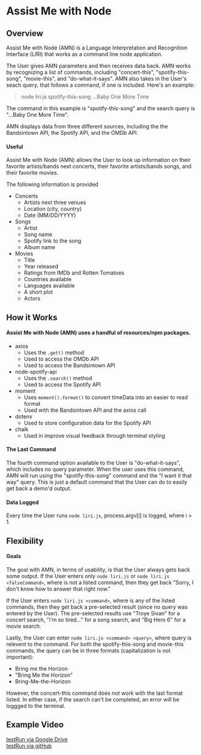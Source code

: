 # Assist Me with Node

## Overview

Assist Me with Node (AMN) is a Language Interpretation and Recognition Interface (LIRI) that works as a command line node application.

The User gives AMN parameters and then receives data back. AMN works by recognizing a list of commands, including "concert-this", "spotify-this-song", "movie-this", and "do-what-it-says". AMN also takes in the User's seach query, that follows a command, if one is included. Here's an example:

> node liri.js spotify-this-song ...Baby One More Time

The command in this example is "spotify-this-song" and the search query is "...Baby One More Time".

AMN displays data from three different sources, including the the Bandsintown API, the Spotify API, and the OMDb API.

#### Useful

Assist Me with Node (AMN) allows the User to look up information on their favorite artists/bands next concerts, their favorite artists/bands songs, and their favorite movies.

The following information is provided
- Concerts
  - Artists next three venues
  - Location (city, country)
  - Date (MM/DD/YYYY)
- Songs
  - Artist
  - Song name
  - Spotify link to the song
  - Album name
- Movies
  - Title
  - Year released
  - Ratings from IMDb and Rotten Tomatoes
  - Countries available
  - Languages available
  - A short plot
  - Actors

## How it Works

#### Assist Me with Node (AMN) uses a handful of resources/npm packages.
- axios
  - Uses the `.get()` method
  - Used to access the OMDb API
  - Used to access the Bandsintown API
- node-spotify-api
  - Uses the `.search()` method
  - Used to access the Spotify API
- moment
  - Uses `moment().format()` to convert timeData into an easier to read format
  - Used with the Bandsintown API and the axios call
- dotenv
  - Used to store configuration data for the Spotify API
- chalk
  - Used in improve visual feedback through terminal styling
  
#### The Last Command
The fourth command option available to the User is "do-what-it-says", which includes no query parameter. When the user uses this command, AMN will run using the "spotify-this-song" command and the "I want it that way" query. This is just a default command that the User can do to easily get back a demo'd output.

#### Data Logged
Every time the User runs `node liri.js`, process.argv[i] is logged, where i > 1. 

## Flexibility

#### Goals
The goal with AMN, in terms of usability, is that the User always gets back some output. If the User enters only `node liri.js` or `node liri.js <falseCommand>`, where <falseCommand> is not a listed command, then they get back "Sorry, I don't know how to answer that right now."

If the User enters `node liri.js <command>`, where <command> is any of the listed commands, then they get back a pre-selected result (since no query was entered by the User). The pre-selected results use "Troye Sivan" for a concert search, "i'm so tired..." for a song search, and "Big Hero 6" for a movie search.

Lastly, the User can enter `node liri.js <command> <query>`, where query is relevent to the command. For both the spotify-this-song and movie-this commands, the query can be in three formats (capitalization is not important):
- Bring me the Horizon
- "Bring Me the Horizon"
- Bring-Me-the-Horizon

However, the concert-this command does not work with the last format listed. In either case, if the search can't be completed, an error will be loggged to the terminal.

## Example Video

[testRun via Google Drive](https://drive.google.com/file/d/1VGKbhgTSrJ28NApq0AYeN44g0QdD8dD8/view) <br/>
[testRun via gitHub](Assist-Me-with-Node/video)
